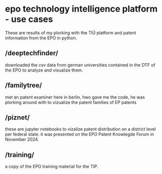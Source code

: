 # epo technology intelligence platform - use cases

These are results of my plorking with the TIÜ platform and patent information from the EPO in python. 

## /deeptechfinder/
downloaded the csv data from german universities contained in the DTF of the EPO to analyze and visualize them. 

## /familytree/
met an patent examiner here in berlin, hwo gave me the code, he was plorking around with to vizualize the patent families of EP patents

## /piznet/
these are jupyter notebooks to vizalize patent distribution on a district level per federal state. it was presented on the EPO Patent Knowlegde Forum in November 2024. 

## /training/
a copy of the EPO training material for the TIP. 
